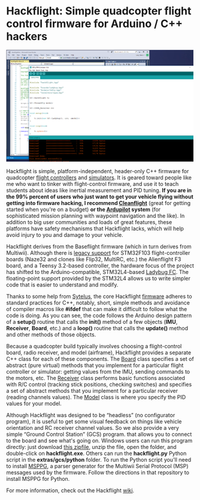 # Hackflight: Simple quadcopter flight control firmware for Arduino / C++ hackers

<img src="hackflight.png" width=500>

Hackflight is simple, platform-independent, header-only C++ firmware for quadcopter 
[flight controllers](https://www.tindie.com/products/TleraCorp/ladybug-flight-controller://www.tindie.com/products/TleraCorp/ladybug-flight-controller/) and [simulators](https://github.com/simondlevy/HackflightSim).  It
is geared toward people like me who want to tinker with flight-control
firmware, and use it to teach students about ideas like inertial measurement
and PID tuning.  <b>If you are in the 99% percent of users who just want to get
your vehicle flying without getting into firmware hacking, I recommend
[Cleanflight](http://cleanflight.com/)</b> (great for getting started when
you're on a budget) <b>or the
[Ardupilot](http://copter.ardupilot.org) system</b> (for
sophisticated mission planning with waypoint navigation and the like).  In
addition to big user communities and loads of great features, these platforms
have safety mechanisms that Hackflight lacks, which will help avoid injury to
you and damage to your vehicle.

Hackflight derives from the Baseflight firmware (which in turn derives from
Multiwii).  Although there is [legacy
support](https://github.com/simondlevy/hackflight/tree/master/extras/legacy) for
STM32F103 flight-controller boards (Naze32 and clones like Flip32, MultiRC,
etc.) the Alienflight F3 board, and a Teensy 3.2-based controller, 
the hardware focus of the project has shifted to the Arduino-compatible,
STM32L4-based [Ladybug FC](http://diydrones.com/profiles/blogs/flight-of-the-ladybug).
The floating-point support provided by the STM32L4 allows us to write simpler code
that is easier to understand and modify. 

Thanks to some help from [Sytelus](https://github.com/sytelus), the core
Hackflight
[firmware](https://github.com/simondlevy/hackflight/tree/master/src)
adheres to standard practices for C++, notably, short, simple methods and
avoidance of compiler macros like <b>#ifdef</b> that can make it difficult to
follow what the code is doing.  As you can see, the code follows the Arduino
design pattern of a <b>setup()</b> routine that calls the <b>init()</b> method
of a few objects (<b>IMU</b>, <b>Receiver</b>, <b>Board</b>, etc.) and a
<b>loop()</b> routine that calls the <b>update()</b> method and other methods
of those objects.  

Because a quadcopter build typically involves choosing a flight-control board, 
radio receiver, and model (airframe), Hackflight provides a separate C++ class for
each of these components.  The
[Board](https://github.com/simondlevy/Hackflight/blob/master/src/board.hpp)
class specifies a set of abstract (pure virtual) methods that you implement
for a particular flight controller or simulator: getting values from the IMU,
sending commands to the motors, etc.  The
[Receiver](https://github.com/simondlevy/Hackflight/blob/master/src/receiver.hpp)
class performs basic functions associated with R/C control (tracking stick positions,
checking switches) and specifies a set of abstract methods that you implement for
a particular receiver (reading channels values).  The
[Model](https://github.com/simondlevy/Hackflight/blob/master/src/model.hpp)
class is where you specify the PID values for your model.

Although Hackflight was designed to be &ldquo;headless&rdquo; (no configurator program),
it is useful to get some visual feedback on things like vehicle orientation and RC receiver
channel values.  So we also provide a very simple &ldquo;Ground Control Station&rdquo; (GCS) program.
that allows you to connect to the board and see what's going on. Windows users
can run this program directly: just download [this zipfile](http://home.wlu.edu/~levys/hackflight-gcs.zip),
unzip the file, open the folder, and double-click on <b>hackflight.exe</b>.
Others can run the <b>hackflight.py</b> Python script in the
<b>extras/gcs/python</b> folder.  To run the Python script you'll
need to install [MSPPG](https://github.com/simondlevy/hackflight/tree/master/extras/parser), a
parser generator for the Multiwii Serial Protocol (MSP) messages used by the
firmware. Follow the directions in that repository to install MSPPG for Python.

For more information, check out the Hackflight [wiki](https://github.com/simondlevy/Hackflight/wiki).
